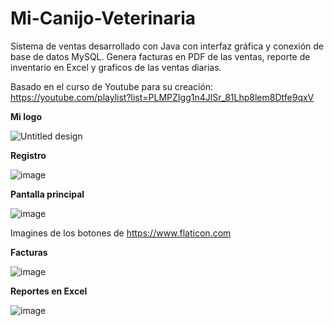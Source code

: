 # Mi-Canijo-Veterinaria
Sistema de ventas desarrollado con Java con interfaz gráfica y conexión de base de datos MySQL. Genera facturas en PDF de las ventas, reporte de inventario en Excel y graficos de las ventas diarias. 

Basado en el curso de Youtube para su creación: https://youtube.com/playlist?list=PLMPZIgg1n4JlSr_81Lhp8lem8Dtfe9qxV

**Mi logo**

![Untitled design](https://user-images.githubusercontent.com/119650235/206086590-082c7075-800e-42d7-97ca-20938256fa36.png)

**Registro**

![image](https://user-images.githubusercontent.com/119650235/206087163-41aa1319-1aab-45a5-aefa-3388dc69484d.png)

**Pantalla principal**

![image](https://user-images.githubusercontent.com/119650235/206087810-537bef27-7dca-41ad-bad5-6a44cd8f11c6.png)

Imagines de los botones de https://www.flaticon.com

**Facturas**

![image](https://user-images.githubusercontent.com/119650235/206088466-7f5f314c-b9cb-471a-b4d2-eee52b6b939d.png)

**Reportes en Excel**

![image](https://user-images.githubusercontent.com/119650235/206088860-28fbb654-104b-482d-88a9-2d8b4df9ac36.png)
